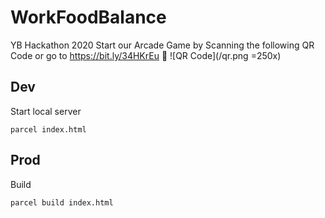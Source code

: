 # WorkFoodBalance
YB Hackathon 2020
Start our Arcade Game by Scanning the following QR Code or go to https://bit.ly/34HKrEu
:tada:
![QR Code](/qr.png =250x)


## Dev
Start local server

    parcel index.html


## Prod
Build

    parcel build index.html
    
